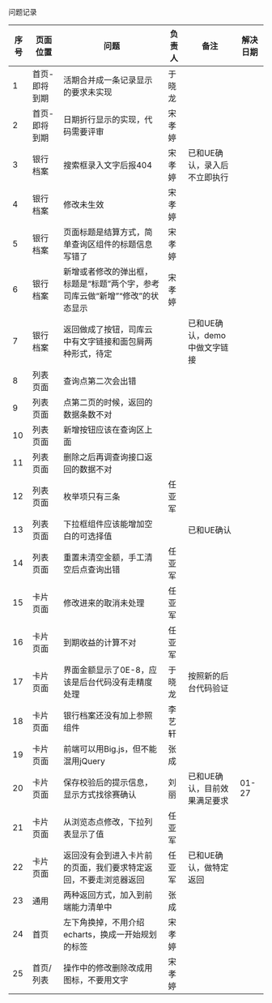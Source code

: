 问题记录

序号 | 页面位置|问题|负责人|备注|解决日期
---|---|---|---|---|---
1|首页- 即将到期|活期合并成一条记录显示的要求未实现|于晓龙||
2 | 首页- 即将到期|日期折行显示的实现，代码需要评审|宋孝婷||
3 | 银行档案|搜索框录入文字后报404|宋孝婷|已和UE确认，录入后不立即执行|
4 | 银行档案|修改未生效|宋孝婷||
5 | 银行档案|页面标题是结算方式，简单查询区组件的标题信息写错了|宋孝婷||
6 | 银行档案|新增或者修改的弹出框，标题是“标题”两个字，参考司库云做“新增”“修改”的状态显示|宋孝婷||
7 | 银行档案|返回做成了按钮，司库云中有文字链接和面包屑两种形式，待定||已和UE确认，demo中做文字链接|
8 | 列表页面|查询点第二次会出错|||
9 | 列表页面|点第二页的时候，返回的数据条数不对|||
10 | 列表页面|新增按钮应该在查询区上面|||
11 | 列表页面|删除之后再调查询接口返回的数据不对|||
12 | 列表页面|枚举项只有三条|任亚军||
13 | 列表页面|下拉框组件应该能增加空白的可选择值||已和UE确认|
14 | 列表页面|重置未清空金额，手工清空后点查询出错|任亚军||
15 | 卡片页面|修改进来的取消未处理|任亚军||
16 | 卡片页面|到期收益的计算不对|任亚军||
17 | 卡片页面|界面金额显示了0E-8，应该是后台代码没有走精度处理|于晓龙|按照新的后台代码验证|
18 | 卡片页面|银行档案还没有加上参照组件|李艺轩||
19 | 卡片页面|前端可以用Big.js，但不能混用jQuery|张成||
20 | 卡片页面|保存校验后的提示信息，显示方式找徐赛确认|刘丽|已和UE确认，目前效果满足要求|01-27
21 | 卡片页面|从浏览态点修改，下拉列表显示了值|任亚军||
22 | 卡片页面|返回没有会到进入卡片前的页面，我们要求特定返回，不要走浏览器返回|任亚军|已和UE确认，做特定返回|
23 | 通用|两种返回方式，加入到前端能力清单中|张成||
24|首页|左下角换掉，不用介绍echarts，换成一开始规划的标签|宋孝婷||
25|首页/列表|操作中的修改删除改成用图标，不要用文字|宋孝婷||

